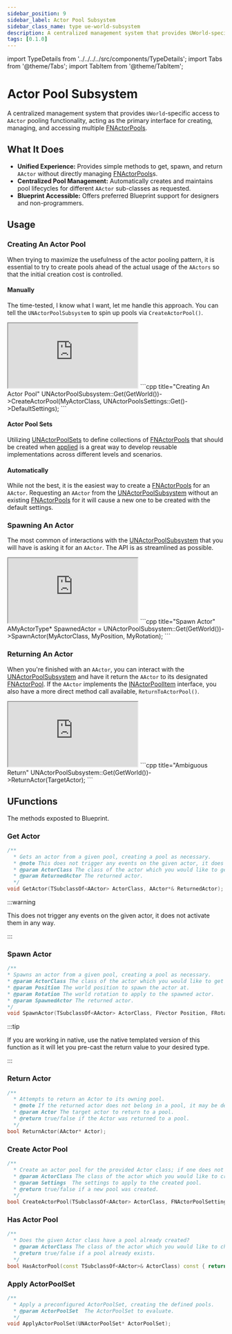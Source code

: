 ```yaml
---
sidebar_position: 9
sidebar_label: Actor Pool Subsystem
sidebar_class_name: type ue-world-subsystem
description: A centralized management system that provides UWorld-specific access to AActor pooling functionality, acting as the primary interface for creating, managing, and accessing multiple FNActorPools.
tags: [0.1.0]
---
```


import TypeDetails from '../../../../src/components/TypeDetails';
import Tabs from '@theme/Tabs';
import TabItem from '@theme/TabItem';

# Actor Pool Subsystem

<TypeDetails icon="ue-world-subsystem" base="UTickableWorldSubsystem" type="UNActorPoolSubsystem" typeExtra="" headerFile="NexusActorPools/Public/NActorPoolSubsystem.h" />

A centralized management system that provides `UWorld`-specific access to `AActor` pooling functionality, acting as the primary interface for creating, managing, and accessing multiple [FNActorPools](actor-pool.md).

## What It Does

- **Unified Experience:** Provides simple methods to get, spawn, and return `AActor` without directly managing [FNActorPools](actor-pool.md)s.
- **Centralized Pool Management:** Automatically creates and maintains pool lifecycles for different `AActor` sub-classes as requested.
- **Blueprint Accessible:** Offers preferred Blueprint support for designers and non-programmers.

## Usage

### Creating An Actor Pool

When trying to maximize the usefulness of the actor pooling pattern, it is essential to try to create pools ahead of the actual usage of the `AActors` so that the initial creation cost is controlled. 

#### Manually

The time-tested, I know what I want, let me handle this approach.  You can tell the `UNActorPoolSubsystem` to spin up pools via `CreateActorPool()`.

<Tabs>
  <TabItem value="blueprint" label="Blueprint" default attributes={{className: 'tab-blueprint' }}>
    <iframe src="https://blueprintue.com/render/d222okvx/" allowfullscreen="yes" scrolling="no" class="blueprintue" style={{ height : '455px' }}></iframe>
  </TabItem>
  <TabItem value="native" label="C++" attributes={{className: 'tab-native' }}>
```cpp title="Creating An Actor Pool"
UNActorPoolSubsystem::Get(GetWorld())->CreateActorPool(MyActorClass, UNActorPoolsSettings::Get()->DefaultSettings);
```    
  </TabItem>
</Tabs>

#### Actor Pool Sets

Utilizing [UNActorPoolSets](actor-pool-set.md) to define collections of [FNActorPools](actor-pool.md) that should be created when [applied](/docs/plugins/actor-pools/types/actor-pool-set/#applying) is a great way to develop reusable implementations across different levels and scenarios.

#### Automatically

While not the best, it is the easiest way to create a [FNActorPools](actor-pool.md) for an `AActor`. Requesting an `AActor` from the [UNActorPoolSubsystem](actor-pool-subsystem.md) without an existing [FNActorPools](actor-pool.md) for it will cause a new one to be created with the default settings.

### Spawning An Actor

The most common of interactions with the [UNActorPoolSubsystem](actor-pool-subsystem.md) that you will have is asking it for an `AActor`. The API is as streamlined as possible.

<Tabs>
  <TabItem value="blueprint" label="Blueprint" default attributes={{className: 'tab-blueprint' }}>
    <iframe src="https://blueprintue.com/render/tlzo2p-f/" allowfullscreen="yes" scrolling="no" class="blueprintue" style={{ height : '325px' }}></iframe>
  </TabItem>
  <TabItem value="native" label="C++" attributes={{className: 'tab-native' }}>
```cpp title="Spawn Actor"
AMyActorType* SpawnedActor = UNActorPoolSubsystem::Get(GetWorld())->SpawnActor<AMyActorType>(MyActorClass, MyPosition, MyRotation);
```    
  </TabItem>
</Tabs>

### Returning An Actor

When you're finished with an `AActor`, you can interact with the [UNActorPoolSubsystem](actor-pool-subsystem.md) and have it return the `AActor` to its designated [FNActorPool](actor-pool.md). If the `AActor` implements the [INActorPoolItem](actor-pool-item.md) interface, you also have a more direct method call available, `ReturnToActorPool()`.

<Tabs>
  <TabItem value="blueprint" label="Blueprint" default attributes={{className: 'tab-blueprint' }}>
    <iframe src="https://blueprintue.com/render/mtuyqlwn/" allowfullscreen="yes" scrolling="no" class="blueprintue" style={{ height : '325px' }}></iframe>
  </TabItem>
  <TabItem value="native" label="C++" attributes={{className: 'tab-native' }}>
```cpp title="Ambiguous Return"
UNActorPoolSubsystem::Get(GetWorld())->ReturnActor(TargetActor);
```
  </TabItem>
</Tabs>

## UFunctions

The methods exposted to Blueprint.

### Get Actor

```cpp
/**
  * Gets an actor from a given pool, creating a pool as necessary.
  * @note This does not trigger any events on the given actor, it does not activate them in any way.
  * @param ActorClass The class of the actor which you would like to get from the actor pool.
  * @param ReturnedActor The returned actor.
  */
void GetActor(TSubclassOf<AActor> ActorClass, AActor*& ReturnedActor);
```

:::warning

This does not trigger any events on the given actor, it does not activate them in any way.

:::

### Spawn Actor

```cpp
/**
* Spawns an actor from a given pool, creating a pool as necessary.
* @param ActorClass The class of the actor which you would like to get from the actor pool.
* @param Position The world position to spawn the actor at.
* @param Rotation The world rotation to apply to the spawned actor.
* @param SpawnedActor The returned actor.
*/
void SpawnActor(TSubclassOf<AActor> ActorClass, FVector Position, FRotator Rotation, AActor*& SpawnedActor);
```

:::tip

If you are working in native, use the native templated version of this function as it will let you pre-cast the return value to your desired type.

:::

### Return Actor

```cpp
/**
  * Attempts to return an Actor to its owning pool.
  * @note If the returned actor does not belong in a pool, it may be destroyed, in that case it will return true.
  * @param Actor The target actor to return to a pool.
  * @return true/false if the Actor was returned to a pool.
  */
bool ReturnActor(AActor* Actor);
```

### Create Actor Pool

```cpp
/**
  * Create an actor pool for the provided Actor class; if one does not already exist.
  * @param ActorClass The class of the actor which you would like to create a pool for.
  * @param Settings  The settings to apply to the created pool.
  * @return true/false if a new pool was created.
  */
bool CreateActorPool(TSubclassOf<AActor> ActorClass, FNActorPoolSettings Settings);
```

### Has Actor Pool

```cpp
/**
  * Does the given Actor class have a pool already created?
  * @param ActorClass The class of the actor which you would like to check for a pool.
  * @return true/false if a pool already exists.
  */
bool HasActorPool(const TSubclassOf<AActor>& ActorClass) const { return ActorPools.Contains(ActorClass); }
```

### Apply ActorPoolSet

```cpp
/**
  * Apply a preconfigured ActorPoolSet, creating the defined pools.
  * @param ActorPoolSet  The ActorPoolSet to evaluate.
  */
void ApplyActorPoolSet(UNActorPoolSet* ActorPoolSet);
```